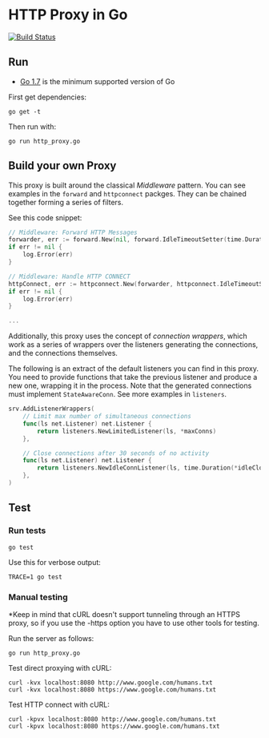 # HTTP Proxy in Go

[![Build Status](https://travis-ci.org/getlantern/http-proxy.svg?branch=master)](https://travis-ci.org/getlantern/http-proxy)

## Run

* [Go 1.7](https://golang.org/dl/) is the minimum supported version of Go

First get dependencies:

```
go get -t
```

Then run with:

```
go run http_proxy.go
```

## Build your own Proxy

This proxy is built around the classical *Middleware* pattern.  You can see examples in the `forward` and `httpconnect` packges.  They can be chained together forming a series of filters.

See this code snippet:

``` go
// Middleware: Forward HTTP Messages
forwarder, err := forward.New(nil, forward.IdleTimeoutSetter(time.Duration(*idleClose)*time.Second))
if err != nil {
	log.Error(err)
}

// Middleware: Handle HTTP CONNECT
httpConnect, err := httpconnect.New(forwarder, httpconnect.IdleTimeoutSetter(time.Duration(*idleClose)*time.Second))
if err != nil {
	log.Error(err)
}

...
```

Additionally, this proxy uses the concept of *connection wrappers*, which work as a series of wrappers over the listeners generating the connections, and the connections themselves.

The following is an extract of the default listeners you can find in this proxy.  You need to provide functions that take the previous listener and produce a new one, wrapping it in the process.  Note that the generated connections must implement `StateAwareConn`.  See more examples in `listeners`.

``` go
srv.AddListenerWrappers(
	// Limit max number of simultaneous connections
	func(ls net.Listener) net.Listener {
		return listeners.NewLimitedListener(ls, *maxConns)
	},

    // Close connections after 30 seconds of no activity
	func(ls net.Listener) net.Listener {
		return listeners.NewIdleConnListener(ls, time.Duration(*idleClose)*time.Second)
	},
)
```


## Test

### Run tests

```
go test
```

Use this for verbose output:

```
TRACE=1 go test
```

### Manual testing

*Keep in mind that cURL doesn't support tunneling through an HTTPS proxy, so if you use the -https option you have to use other tools for testing.

Run the server as follows:

```
go run http_proxy.go
```

Test direct proxying with cURL:

```
curl -kvx localhost:8080 http://www.google.com/humans.txt
curl -kvx localhost:8080 https://www.google.com/humans.txt
```

Test HTTP connect with cURL:

```
curl -kpvx localhost:8080 http://www.google.com/humans.txt
curl -kpvx localhost:8080 https://www.google.com/humans.txt
```
